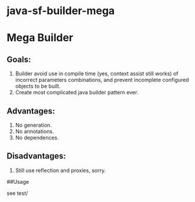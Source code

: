 # java-sf-builder-mega
# Mega Builder

## Goals:
1. Builder avoid use in compile time (yes, context assist still works) of incorrect parameters combinations, and prevent incomplete configured objects to be built.
2. Create most complicated java builder pattern ever.

## Advantages:
1. No generation.
2. No annotations.
3. No dependences.

## Disadvantages:
1. Still use reflection and proxies, sorry.

##Usage

see test/